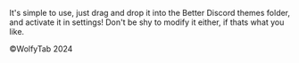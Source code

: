It's simple to use, just drag and drop it into the Better Discord themes folder, and activate it in settings! Don't be shy to modify it either, if thats what you like.

©WolfyTab 2024
